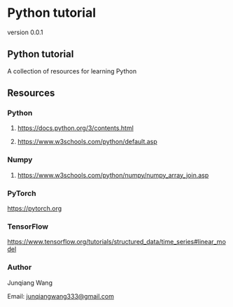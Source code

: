 # Python tutorial 


version 0.0.1

## Python tutorial 

A collection of resources for learning Python


## Resources 


### Python 

1. https://docs.python.org/3/contents.html

2. https://www.w3schools.com/python/default.asp


### Numpy

1. https://www.w3schools.com/python/numpy/numpy_array_join.asp


### PyTorch 
https://pytorch.org


### TensorFlow
https://www.tensorflow.org/tutorials/structured_data/time_series#linear_model


### Author 

Junqiang Wang

Email: junqiangwang333@gmail.com



